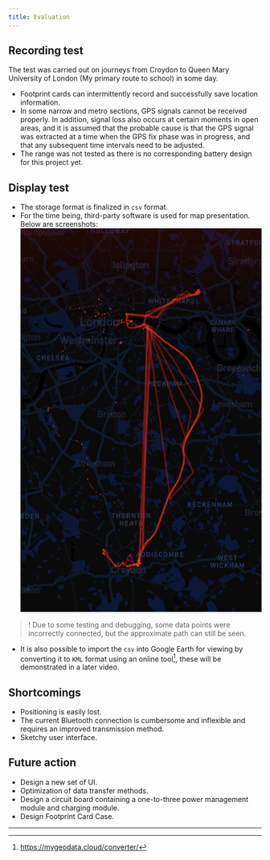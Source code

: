 ```yaml
---
title: Evaluation
---
```


## Recording test
The test was carried out on journeys from Croydon to Queen Mary University of London (My primary route to school) in some day.
- Footprint cards can intermittently record and successfully save location information.
- In some narrow and metro sections, GPS signals cannot be received properly. In addition, signal loss also occurs at certain moments in open areas, and it is assumed that the probable cause is that the GPS signal was extracted at a time when the GPS fix phase was in progress, and that any subsequent time intervals need to be adjusted.
- The range was not tested as there is no corresponding battery design for this project yet.

## Display test
- The storage format is finalized in `csv` format.
- For the time being, third-party software is used for map presentation. Below are screenshots:
![](../../assets/images/Screenshot.png)
>! Due to some testing and debugging, some data points were incorrectly connected, but the approximate path can still be seen.
- It is also possible to import the `csv` into Google Earth for viewing by converting it to `KML` format using an online tool[^1], these will be demonstrated in a later video.

## Shortcomings
- Positioning is easily lost.
- The current Bluetooth connection is cumbersome and inflexible and requires an improved transmission method.
- Sketchy user interface.

## Future action
- Design a new set of UI.
- Optimization of data transfer methods.
- Design a circuit board containing a one-to-three power management module and charging module.
- Design Footprint Card Case.

---
[^1]: https://mygeodata.cloud/converter/